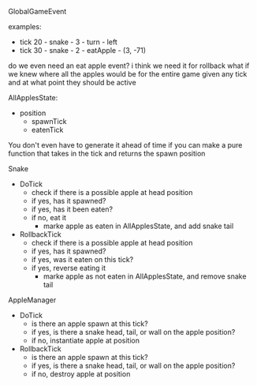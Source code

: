 GlobalGameEvent

examples:
- tick 20 - snake - 3 - turn - left
- tick 30 - snake - 2 - eatApple - (3, -71)


do we even need an eat apple event?
i think we need it for rollback
what if we knew where all the apples would be for the entire game given any tick and at what point they should be active

AllApplesState:
- position
    - spawnTick
    - eatenTick

You don't even have to generate it ahead of time if you can make a pure function that takes in the tick and returns the spawn position

Snake
- DoTick
    - check if there is a possible apple at head position
    - if yes, has it spawned?
    - if yes, has it been eaten?
    - if no, eat it
        - marke apple as eaten in AllApplesState, and add snake tail
- RollbackTick
    - check if there is a possible apple at head position
    - if yes, has it spawned?
    - if yes, was it eaten on this tick?
    - if yes, reverse eating it
        - marke apple as not eaten in AllApplesState, and remove snake tail

AppleManager
- DoTick
    - is there an apple spawn at this tick?
    - if yes, is there a snake head, tail, or wall on the apple position?
    - if no, instantiate apple at position
- RollbackTick
    - is there an apple spawn at this tick?
    - if yes, is there a snake head, tail, or wall on the apple position?
    - if no, destroy apple at position
